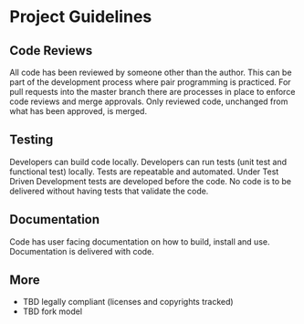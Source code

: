 # Project Guidelines

## Code Reviews
All code has been reviewed by someone other than the author.
This can be part of the development process where pair programming is
practiced.  For pull requests into the master branch there are processes in
place to enforce code reviews and merge approvals.  Only reviewed code,
unchanged from what has been approved, is merged.

## Testing
Developers can build code locally.  Developers can run tests (unit test and
functional test) locally.  Tests are repeatable and automated.  Under Test
Driven Development tests are developed before the code.  No code is to be
delivered without having tests that validate the code.

## Documentation
Code has user facing documentation on how to build, install and use.
Documentation is delivered with code.

## More

* TBD legally compliant (licenses and copyrights tracked)
* TBD fork model

